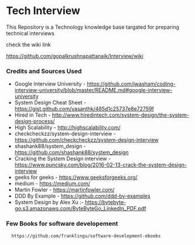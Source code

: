 # Tech Interview
This Repository is a Technology knowledge base targated for preparing technical interviews

check the wiki link

https://github.com/gopalkrushnapattanaik/Interview/wiki

   
   ### Credits and Sources Used
   
   
   * Google Interview University - https://github.com/jwasham/coding-interview-university/blob/master/README.md#google-interview-university
   * System Design Cheat Sheet  - https://gist.github.com/vasanthk/485d1c25737e8e72759f
   * Hired in Tech - http://www.hiredintech.com/system-design/the-system-design-process/
   * High Scalability - http://highscalability.com/
   * checkcheckzz/system-design-interview - https://github.com/checkcheckzz/system-design-interview
   * shashank88/system_design - https://github.com/shashank88/system_design
   * Cracking the System Design interview - https://www.puncsky.com/blog/2016-02-13-crack-the-system-design-interview
   * geeks for geeks - https://www.geeksforgeeks.org/
   * medium - https://medium.com/
   * Martin Fowler - https://martinfowler.com/
   * DDD By Example - https://github.com/ddd-by-examples
   * System Design by Alex Xu :- https://bytebyte-go.s3.amazonaws.com/ByteByteGo_LinkedIn_PDF.pdf

   ### Few Books for software developement
      https://github.com/franklingu/software-development-ebooks
